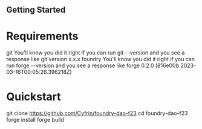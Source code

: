 ## Getting Started

# Requirements

git
You'll know you did it right if you can run git --version and you see a response like git version x.x.x
foundry
You'll know you did it right if you can run forge --version and you see a response like forge 0.2.0 (816e00b 2023-03-16T00:05:26.396218Z)

# Quickstart

git clone https://github.com/Cyfrin/foundry-dao-f23
cd foundry-dao-f23
forge install
forge build
